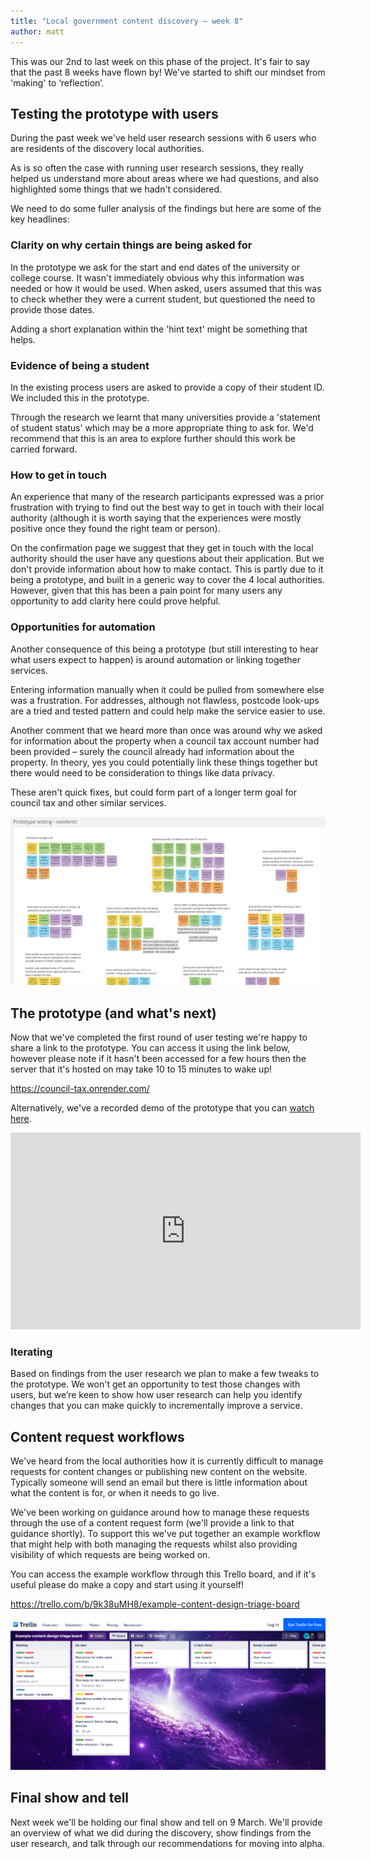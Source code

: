 ```yaml
---
title: "Local government content discovery – week 8"
author: matt
---
```

This was our 2nd to last week on this phase of the project. It's fair to say that the past 8 weeks have flown by! We've started to shift our mindset from 'making' to ‘reflection’.

## Testing the prototype with users

During the past week we've held user research sessions with 6 users who are residents of the discovery local authorities.

As is so often the case with running user research sessions, they really helped us understand more about areas where we had questions, and also highlighted some things that we hadn't considered.

We need to do some fuller analysis of the findings but here are some of the key headlines:

### Clarity on why certain things are being asked for

In the prototype we ask for the start and end dates of the university or college course. It wasn't immediately obvious why this information was needed or how it would be used. When asked, users assumed that this was to check whether they were a current student, but questioned the need to provide those dates.

Adding a short explanation within the 'hint text' might be something that helps. 

### Evidence of being a student

In the existing process users are asked to provide a copy of their student ID. We included this in the prototype.

Through the research we learnt that many universities provide a 'statement of student status' which may be a more appropriate thing to ask for. We'd recommend that this is an area to explore further should this work be carried forward. 

### How to get in touch

An experience that many of the research participants expressed was a prior frustration with trying to find out the best way to get in touch with their local authority (although it is worth saying that the experiences were mostly positive once they found the right team or person).

On the confirmation page we suggest that they get in touch with the local authority should the user have any questions about their application. But we don't provide information about how to make contact. This is partly due to it being a prototype, and built in a generic way to cover the 4 local authorities. However, given that this has been a pain point for many users any opportunity to add clarity here could prove helpful.


### Opportunities for automation

Another consequence of this being a prototype (but still interesting to hear what users expect to happen) is around automation or linking together services.

Entering information manually when it could be pulled from somewhere else was a frustration. For addresses, although not flawless, postcode look-ups are a tried and tested pattern and could help make the service easier to use.

Another comment that we heard more than once was around why we asked for information about the property when a council tax account number had been provided – surely the council already had information about the property. In theory, yes you could potentially link these things together but there would need to be consideration to things like data privacy.    

These aren't quick fixes, but could form part of a longer term goal for council tax and other similar services.

![A screen shot of the mural board post user research feedback](/assets/images/prototype-testing.png)

## The prototype (and what's next)

Now that we've completed the first round of user testing we're happy to share a link to the prototype. You can access it using the link below, however please note if it hasn't been accessed for a few hours then the server that it's hosted on may take 10 to 15 minutes to wake up!

https://council-tax.onrender.com/

Alternatively, we've a recorded demo of the prototype that you can [watch here](https://www.youtube.com/watch?v=qKrvTTYN9PQ).   

<iframe width="560" height="315" src="https://www.youtube.com/embed/qKrvTTYN9PQ?si=c86OasSxSzS9PROa" title="YouTube video player" frameborder="0" allow="accelerometer; autoplay; clipboard-write; encrypted-media; gyroscope; picture-in-picture; web-share" referrerpolicy="strict-origin-when-cross-origin" allowfullscreen></iframe>

### Iterating

Based on findings from the user research we plan to make a few tweaks to the prototype. We won't get an opportunity to test those changes with users, but we’re keen to show how user research can help you identify changes that you can make quickly to incrementally improve a service.

## Content request workflows

We've heard from the local authorities how it is currently difficult to manage requests for content changes or publishing new content on the website. Typically someone will send an email but there is little information about what the content is for, or when it needs to go live.

We've been working on guidance around how to manage these requests through the use of a content request form (we'll provide a link to that guidance shortly). To support this we've put together an example workflow that might help with both managing the requests whilst also providing visibility of which requests are being worked on.

You can access the example workflow through this Trello board, and if it's useful please do make a copy and start using it yourself!

https://trello.com/b/9k38uMH8/example-content-design-triage-board

![A screen shot of content workflow board on Trello](/assets/images/content-workflow.png)

## Final show and tell

Next week we'll be holding our final show and tell on 9 March. We'll provide an overview of what we did during the discovery, show findings from the user research, and talk through our recommendations for moving into alpha.



